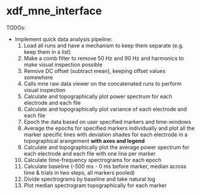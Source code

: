 # xdf_mne_interface
TODOs: 
- Implement quick data analysis pipeline:
  1. Load all runs and have a mechanism to keep them separate (e.g. keep them in a list)
  2. Make a comb filter to remove 50 Hz and 90 Hz and harmonics to make visual inspection possible
  3. Remove DC offset (subtract mean), keeping offset values somewhere
  3. Calls mne raw data viewer on the concatenated runs to perform visual inspection
  4. Calculate and topographically plot power spectrum for each electrode and each file
  5. Calculate and topographically plot variance of each electrode and each file
  6. Epoch the data based on user specified markers and time-windows
  7. Average the epochs for specified markers individually and plot all the marker specific lines with deviation shades for each electrode in a topographical arangement **with axes and legend**
  8. Calculate and topographically plot the average power spectrum for each electrode and each file with one line per marker
  9. Calculate time-frequency spectrograms for each epoch
  10. Calculate baseline (-500 ms - 0 ms before marker, median across time & trials in two steps, all markers pooled)
  11. Divide spectrograms by baseline and take natural log
  12. Plot median spectrogram topographically for each marker
